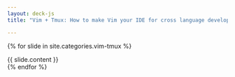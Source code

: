 ```yaml
---
layout: deck-js
title: "Vim + Tmux: How to make Vim your IDE for cross language development"

---
```


{% for slide in site.categories.vim-tmux %}
  <section class="slide" id="{{ slide.categories.first }}">
    {{ slide.content }}
  </section>
{% endfor %}
